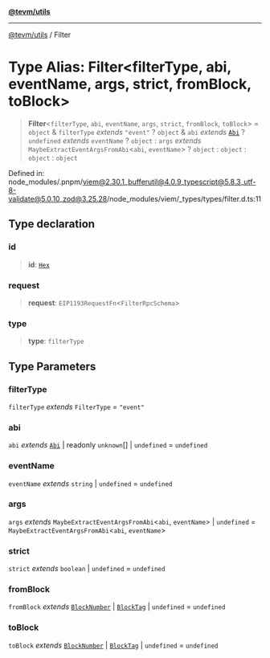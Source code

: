 [**@tevm/utils**](../README.md)

***

[@tevm/utils](../globals.md) / Filter

# Type Alias: Filter\<filterType, abi, eventName, args, strict, fromBlock, toBlock\>

> **Filter**\<`filterType`, `abi`, `eventName`, `args`, `strict`, `fromBlock`, `toBlock`\> = `object` & `filterType` *extends* `"event"` ? `object` & `abi` *extends* [`Abi`](Abi.md) ? `undefined` *extends* `eventName` ? `object` : `args` *extends* `MaybeExtractEventArgsFromAbi`\<`abi`, `eventName`\> ? `object` : `object` : `object` : `object`

Defined in: node\_modules/.pnpm/viem@2.30.1\_bufferutil@4.0.9\_typescript@5.8.3\_utf-8-validate@5.0.10\_zod@3.25.28/node\_modules/viem/\_types/types/filter.d.ts:11

## Type declaration

### id

> **id**: [`Hex`](Hex.md)

### request

> **request**: `EIP1193RequestFn`\<`FilterRpcSchema`\>

### type

> **type**: `filterType`

## Type Parameters

### filterType

`filterType` *extends* `FilterType` = `"event"`

### abi

`abi` *extends* [`Abi`](Abi.md) \| readonly `unknown`[] \| `undefined` = `undefined`

### eventName

`eventName` *extends* `string` \| `undefined` = `undefined`

### args

`args` *extends* `MaybeExtractEventArgsFromAbi`\<`abi`, `eventName`\> \| `undefined` = `MaybeExtractEventArgsFromAbi`\<`abi`, `eventName`\>

### strict

`strict` *extends* `boolean` \| `undefined` = `undefined`

### fromBlock

`fromBlock` *extends* [`BlockNumber`](BlockNumber.md) \| [`BlockTag`](BlockTag.md) \| `undefined` = `undefined`

### toBlock

`toBlock` *extends* [`BlockNumber`](BlockNumber.md) \| [`BlockTag`](BlockTag.md) \| `undefined` = `undefined`
